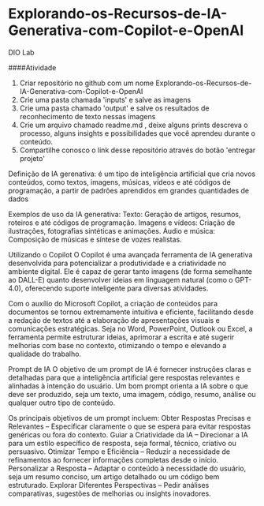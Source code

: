 # Explorando-os-Recursos-de-IA-Generativa-com-Copilot-e-OpenAI
DIO Lab

####Atividade 
1. Criar repositório no github com um nome Explorando-os-Recursos-de-IA-Generativa-com-Copilot-e-OpenAI
2. Crie uma pasta chamada 'inputs' e salve as imagens 
3. Crie uma pasta chamado 'output' e salve os resultados de reconhecimento de texto nessas imagens
4. Crie um arquivo chamado readme.md , deixe alguns prints descreva o processo, alguns insights e possibilidades que você aprendeu durante o conteúdo.
5. Compartilhe conosco o link desse repositório através do botão 'entregar projeto'


Definição de IA gerenativa: é um tipo de inteligência artificial que cria novos conteúdos, como textos, imagens, músicas, vídeos e até códigos de programação, a partir de padrões aprendidos em grandes quantidades de dados

Exemplos de uso da IA generativa:
Texto: Geração de artigos, resumos, roteiros e até códigos de programação.
Imagens e vídeos: Criação de ilustrações, fotografias sintéticas e animações.
Áudio e música: Composição de músicas e síntese de vozes realistas.

Utilizando o Copilot
O Copilot é uma avançada ferramenta de IA generativa desenvolvida para potencializar a produtividade e a criatividade no ambiente digital. Ele é capaz de gerar tanto imagens (de forma semelhante ao DALL-E) quanto desenvolver ideias em linguagem natural (como o GPT-4.0), oferecendo suporte inteligente para diversas atividades.

Com o auxílio do Microsoft Copilot, a criação de conteúdos para documentos se tornou extremamente intuitiva e eficiente, facilitando desde a redação de textos até a elaboração de apresentações visuais e comunicações estratégicas. Seja no Word, PowerPoint, Outlook ou Excel, a ferramenta permite estruturar ideias, aprimorar a escrita e até sugerir melhorias com base no contexto, otimizando o tempo e elevando a qualidade do trabalho.

Prompt de IA
O objetivo de um prompt de IA é fornecer instruções claras e detalhadas para que a inteligência artificial gere respostas relevantes e alinhadas à intenção do usuário. Um bom prompt orienta a IA sobre o que deve ser produzido, seja um texto, uma imagem, código, resumo, análise ou qualquer outro tipo de conteúdo.

Os principais objetivos de um prompt incluem:
Obter Respostas Precisas e Relevantes – Especificar claramente o que se espera para evitar respostas genéricas ou fora do contexto.
Guiar a Criatividade da IA – Direcionar a IA para um estilo específico de resposta, seja formal, técnico, criativo ou persuasivo.
Otimizar Tempo e Eficiência – Reduzir a necessidade de refinamentos ao fornecer informações completas desde o início.
Personalizar a Resposta – Adaptar o conteúdo à necessidade do usuário, seja um resumo conciso, um artigo detalhado ou um código bem estruturado.
Explorar Diferentes Perspectivas – Pedir análises comparativas, sugestões de melhorias ou insights inovadores.
